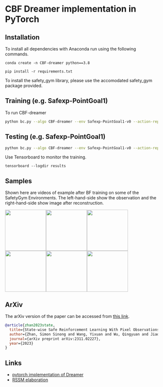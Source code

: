 CBF Dreamer implementation in PyTorch
======

## Installation
To install all dependencies with Anaconda run using the following commands. 

`conda create -n CBF-dreamer python==3.8` 

`pip install -r requirements.txt` 

To install the safety_gym library, please use the accomodated safety_gym package provided.

## Training (e.g. Safexp-PointGoal1)
To run CBF-dreamer
```bash
python bc.py --algo CBF-dreamer --env Safexp-PointGoal1-v0 --action-repeat 2 --id {name_of_exp}
```

## Testing (e.g. Safexp-PointGoal1)
```bash
python bc.py --algo CBF-dreamer --env Safexp-PointGoal1-v0 --action-repeat 2 --test --render --models {.pth_file_load} --id {name_of_exp}
```

<!-- For best performance with DeepMind Control Suite, try setting environment variable `MUJOCO_GL=egl` (see instructions and details [here](https://github.com/deepmind/dm_control#rendering)). -->

Use Tensorboard to monitor the training.

`tensorboard --logdir results`

## Samples
Shown here are videos of example after BF training on some of the SafetyGym Environments. The left-hand-side show the observation and the right-hand-side show image after reconstruction.

<img height="135" src="./imgs/PointGoal1.gif"><img height="135" src="./imgs/CarGoal1.gif"><img height="135" src="./imgs/PointGoal2.gif">
<img height="135" src="./imgs/PointPush1.gif"><img height="135" src="./imgs/DoggoGoal1.gif"><img height="135" src="./imgs/PointButton1.gif">


<!-- (Note! Tested once using seed 0.)

* [State-SAC](https://github.com/denisyarats/pytorch_sac)
* [PlaNet-PyTorch](https://github.com/Kaixhin/PlaNet)
* [SAC-AE](https://github.com/denisyarats/pytorch_sac_ae)
* [SLAC](https://github.com/ku2482/slac.pytorch)
* [CURL](https://github.com/MishaLaskin/curl)
* [Dreamer (tensorflow2 implementation)](https://github.com/danijar/dreamer)

### NOTE! All the steps below are environment steps. (All the results below are trained 1000 episodes. Each espisode length is 1000 steps. Actual number of sampled data are steps/action_repeat. )

<p align="center">
  <img width="800" src="./imgs/results_table.png">
</p>
 -->
<!-- <p align="center">
  <img height="128" src="./imgs/PointPush1.gif">
</p> -->

<!-- Pretrained models can be found in the [releases](https://github.com/Kaixhin/PlaNet/releases). -->

## ArXiv
The arXiv version of the paper can be accessed from [this link](https://arxiv.org/abs/2311.02227). 
```bibtex
@article{zhan2023state,
  title={State-wise Safe Reinforcement Learning With Pixel Observations},
  author={Zhan, Simon Sinong and Wang, Yixuan and Wu, Qingyuan and Jiao, Ruochen and Huang, Chao and Zhu, Qi},
  journal={arXiv preprint arXiv:2311.02227},
  year={2023}
}
```

## Links
- [pytorch implementation of Dreamer](https://github.com/yusukeurakami/dreamer-pytorch)
- [RSSM elaboration](https://arxiv.org/abs/1811.04551)
